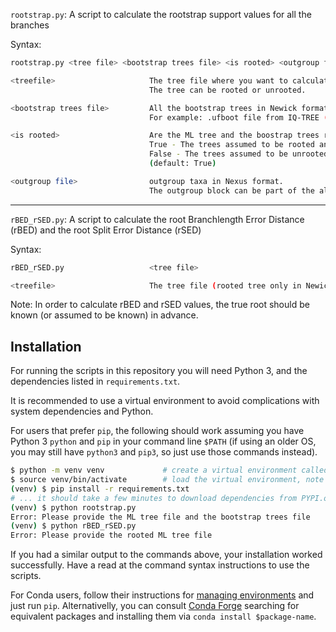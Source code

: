`rootstrap.py`: A script to calculate the rootstrap support values for all the branches

Syntax:

```bash
rootstrap.py <tree file> <bootstrap trees file> <is rooted> <outgroup file>

<treefile>                     The tree file where you want to calculate the rootstrap support values in Newick format (e.g. tree.treefile). 
                               The tree can be rooted or unrooted.

<bootstrap trees file>         All the bootstrap trees in Newick format. 
                               For example: .ufboot file from IQ-TREE (tree.ufboot)

<is rooted>                    Are the ML tree and the boostrap trees rooted or not. 
                               True - The trees assumed to be rooted and no outgroup taxa infromation is required  
                               False - The trees assumed to be unrooted and outgroup taxa infromation is required  
                               (default: True)

<outgroup file>                outgroup taxa in Nexus format. 
                               The outgroup block can be part of the alignment (e.g. OG_File1.nex) file or in a separate file (e.g. OG_File2.nex)
```

-------------------------------------------------------------------------------------
`rBED_rSED.py`: A script to calculate the root Branchlength Error Distance (rBED) and the root Split Error Distance (rSED)

Syntax:

```bash
rBED_rSED.py                   <tree file>

<treefile>                     The tree file (rooted tree only in Newick format) where you want to calculate rBED and rSED values.
```

Note: In order to calculate rBED and rSED values, the true root should be known (or assumed to be known) in advance.

## Installation

For running the scripts in this repository you will need Python 3, and the dependencies
listed in `requirements.txt`.

It is recommended to use a virtual environment to avoid complications with system
dependencies and Python.

For users that prefer `pip`, the following should work assuming you have Python 3
`python` and `pip` in your command line `$PATH` (if using an older OS, you may still
have `python3` and `pip3`, so just use those commands instead).

```bash
$ python -m venv venv             # create a virtual environment called venv with pip
$ source venv/bin/activate        # load the virtual environment, note the change in some shells displaying the venv name
(venv) $ pip install -r requirements.txt
# ... it should take a few minutes to download dependencies from PYPI.org and install in your venv (not in your OS Python modules)
(venv) $ python rootstrap.py 
Error: Please provide the ML tree file and the bootstrap trees file
(venv) $ python rBED_rSED.py 
Error: Please provide the rooted ML tree file
```

If you had a similar output to the commands above, your installation worked successfully.
Have a read at the command syntax instructions to use the scripts.

For Conda users, follow their instructions for [managing environments](https://docs.conda.io/projects/conda/en/latest/user-guide/tasks/manage-environments.html)
and just run `pip`. Alternativelly, you can consult [Conda Forge](https://conda-forge.org/)
searching for equivalent packages and installing them via `conda install $package-name`.
